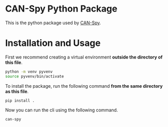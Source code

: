 # CAN-Spy Python Package

This is the python package used by [CAN-Spy](https://github.com/RoryHemmings/CAN-spy/tree/main).

# Installation and Usage

First we recommend creating a virtual environment **outside the directory of this file**.

```bash
python -m venv pyvenv
source pyvenv/bin/activate
```

To install the package, run the following command **from the same directory as this file**.

```
pip install .
```

Now you can run the cli using the following command.

```
can-spy
```
